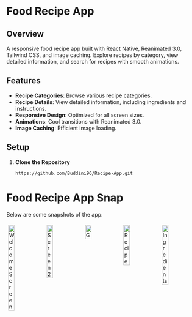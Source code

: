 # Food Recipe App

## Overview

A responsive food recipe app built with React Native, Reanimated 3.0, Tailwind CSS, and image caching. Explore recipes by category, view detailed information, and search for recipes with smooth animations.

## Features

- **Recipe Categories**: Browse various recipe categories.
- **Recipe Details**: View detailed information, including ingredients and instructions.
- **Responsive Design**: Optimized for all screen sizes.
- **Animations**: Cool transitions with Reanimated 3.0.
- **Image Caching**: Efficient image loading.

## Setup

1. **Clone the Repository**

   ```bash
   https://github.com/Buddini96/Recipe-App.git

# Food Recipe App Snap

 Below are some snapshots of the app:

<div style="display: flex; flex-wrap: wrap; justify-content: space-around;">
  <img src="https://github.com/user-attachments/assets/13991ced-4f6a-46b2-97ec-2c644366a6e3" alt="Welcome Screen" style="width: 18%; margin: 5px;" />
  <img src="https://github.com/user-attachments/assets/57638f8b-ba82-46ff-a2cd-1bd504a0b51c" alt="Screen 2" style="width: 18%; margin: 5px;" />
  <img src="https://github.com/user-attachments/assets/a19ed820-7247-4372-bfca-2a2cd4699aba" alt="G" style="width: 18%; margin: 5px;" />
  <img src="https://github.com/user-attachments/assets/a965e022-d4ce-4ed1-9111-8d988ba053b1" alt="Recipe" style="width: 18%; margin: 5px;" />
  <img src="https://github.com/user-attachments/assets/36d7a132-aa53-4d11-9533-7655007a552f" alt="Ingredients" style="width: 18%; margin: 5px;" />
</div>
